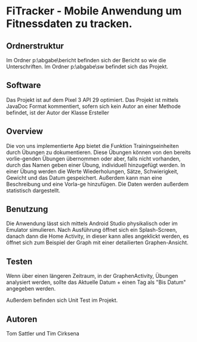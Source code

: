# FiTracker - Mobile Anwendung um Fitnessdaten zu tracken.

## Ordnerstruktur
Im Ordner p:\abgabe\bericht befinden sich der Bericht so wie die Unterschriften.
Im Ordner p:\abgabe\sw befindet sich das Projekt.

## Software
Das Projekt ist auf dem Pixel 3 API 29 optimiert. 
Das Projekt ist mittels JavaDoc Format kommentiert, sofern sich kein Autor an einer Methode befindet, ist der Autor der Klasse Ersteller

## Overview
Die von uns implementierte App bietet die Funktion Trainingseinheiten durch Übungen zu dokumentieren. Diese Übungen können von den bereits vorlie-genden Übungen übernommen oder aber, falls nicht vorhanden, durch das Namen geben einer Übung, individuell hinzugefügt werden. In einer Übung werden die Werte Wiederholungen, Sätze, Schwierigkeit, Gewicht und das Datum gespeichert. Außerdem kann man eine Beschreibung und eine Vorla-ge hinzufügen. Die Daten werden außerdem statistisch dargestellt. 

## Benutzung
Die Anwendung lässt sich mittels Android Studio physikalisch oder im Emulator simulieren. 
Nach Ausführung öffnet sich ein Splash-Screen, danach dann die Home Activity, in dieser kann alles angeklickt werden, es öffnet sich zum Beispiel der Graph mit einer detailierten Graphen-Ansicht. 

## Testen 
Wenn über einen längeren Zeitraum, in der GraphenActivity, Übungen analysiert werden, sollte das Aktuelle Datum + einen Tag als "Bis Datum" angegeben werden. 

Außerdem befinden sich Unit Test im Projekt.

## Autoren
Tom Sattler und Tim Cirksena